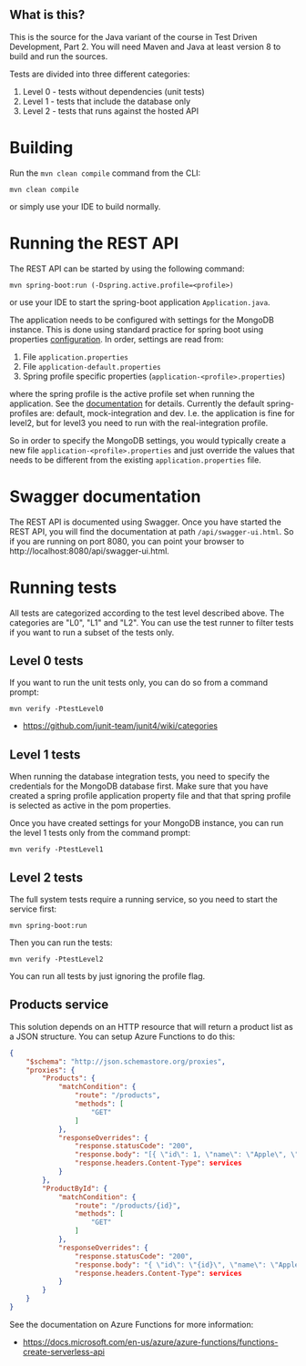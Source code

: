 What is this?
-------------

This is the source for the Java variant of the course in Test Driven
Development, Part 2.  You will need Maven and Java at least version 8 to build and
run the sources.

Tests are divided into three different categories:

  1. Level 0 - tests without dependencies (unit tests)
  2. Level 1 - tests that include the database only
  3. Level 2 - tests that runs against the hosted API

# Building

Run the `mvn clean compile` command from the CLI:

```shell
mvn clean compile
```

or simply use your IDE to build normally.

# Running the REST API

The REST API can be started by using the following command:

```
mvn spring-boot:run (-Dspring.active.profile=<profile>)
```

or use your IDE to start the spring-boot application `Application.java`.

The application needs to be configured with settings for the MongoDB
instance.  This is done using standard practice for spring boot using properties
[configuration][1].  In order, settings are read from:

  1. File `application.properties`
  2. File `application-default.properties`
  3. Spring profile specific properties (`application-<profile>.properties`)

where the spring profile is the active profile set when running the application. See the [documentation][2] for details.
Currently the default spring-profiles are: default, mock-integration and dev. I.e. the application is fine for level2, 
but for level3 you need to run with the real-integration profile.

So in order to specify the MongoDB settings, you would typically
create a new file `application-<profile>.properties` and just override
the values that needs to be different from the existing
`application.properties` file.

# Swagger documentation

The REST API is documented using Swagger.  Once you have
started the REST API, you will find the documentation at path
`/api/swagger-ui.html`.  So if you are running on port 8080, you can
point your browser to http://localhost:8080/api/swagger-ui.html.

# Running tests

All tests are categorized according to the test level described above.
The categories are "L0", "L1" and "L2".  You can use the test runner
to filter tests if you want to run a subset of the tests only.

## Level 0 tests

If you want to run the unit tests only, you can do so from a command
prompt:

```
mvn verify -PtestLevel0
```

* https://github.com/junit-team/junit4/wiki/categories

## Level 1 tests

When running the database integration tests, you need to specify the
credentials for the MongoDB database first. Make sure that you have 
created a spring profile application property file and that that 
spring profile is selected as active in the pom properties. 


Once you have created settings for your MongoDB instance, you can run
the level 1 tests only from the command prompt:

```
mvn verify -PtestLevel1
```

## Level 2 tests

The full system tests require a running service, so you need to start
the service first:

```
mvn spring-boot:run
```

Then you can run the tests:

```
mvn verify -PtestLevel2
```

You can run all tests by just ignoring the profile flag.

Products service
----------------

This solution depends on an HTTP resource that will return a product
list as a JSON structure.  You can setup Azure Functions to do this:

```json
{
    "$schema": "http://json.schemastore.org/proxies",
    "proxies": {
        "Products": {
            "matchCondition": {
                "route": "/products",
                "methods": [
                    "GET"
                ]
            },
            "responseOverrides": {
                "response.statusCode": "200",
                "response.body": "[{ \"id\": 1, \"name\": \"Apple\", \"cost\": { \"units\": 1376, \"decimalPlaces\": 2, \"currencyCode\": \"SEK\"}}, { \"id\": 2, \"name\": \"Banana\", \"cost\": { \"units\": 4455, \"decimalPlaces\": 2, \"currencyCode\": \"SEK\"}}]",
                "response.headers.Content-Type": services
            }
        },
        "ProductById": {
            "matchCondition": {
                "route": "/products/{id}",
                "methods": [
                    "GET"
                ]
            },
            "responseOverrides": {
                "response.statusCode": "200",
                "response.body": "{ \"id\": \"{id}\", \"name\": \"Apple\", \"cost\": { \"units\": 1376, \"decimalPlaces\": 2, \"currencyCode\": \"SEK\"}}",
                "response.headers.Content-Type": services
            }
        }
    }
}
```

See the documentation on Azure Functions for more information:

* https://docs.microsoft.com/en-us/azure/azure-functions/functions-create-serverless-api

[1]: https://docs.spring.io/spring-boot/docs/current/reference/html/boot-features-external-config.html
[2]: https://docs.spring.io/spring-boot/docs/current/reference/html/boot-features-profiles.html

